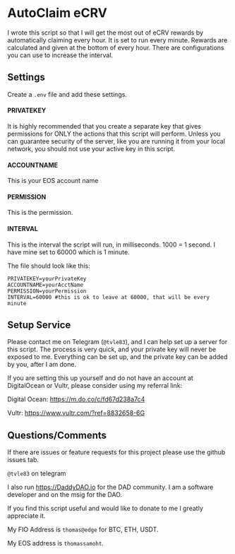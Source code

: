 # AutoClaim eCRV

I wrote this script so that I will get the most out of eCRV rewards by automatically claiming every hour. It is set to run every minute. Rewards are calculated and given at the bottom of every hour. There are configurations you can use to increase the interval.

## Settings

Create a `.env` file and add these settings.  

#### PRIVATEKEY
It is highly recommended that you create a separate key that gives permissions for ONLY the actions that this script will perform. Unless you can guarantee security of the server, like you are running it from your local network, you should not use your active key in this script.  

#### ACCOUNTNAME
This is your EOS account name

#### PERMISSION
This is the permission.  

#### INTERVAL
This is the interval the script will run, in milliseconds. 1000 = 1 second. I have mine set to 60000 which is 1 minute.  

The file should look like this:
```dotenv
PRIVATEKEY=yourPrivateKey
ACCOUNTNAME=yourAcctName
PERMISSION=yourPermission
INTERVAL=60000 #this is ok to leave at 60000, that will be every minute
```

## Setup Service
Please contact me on Telegram (`@tvle83`), and I can help set up a server for this script. The process is very quick, and your private key will never be exposed to me. Everything can be set up, and the private key can be added by you, after I am done. 

If you are setting this up yourself and do not have an account at DigitalOcean or Vultr, please consider using my referral link:

Digital Ocean: https://m.do.co/c/fd67d238a7c4

Vultr: https://www.vultr.com/?ref=8832658-6G

## Questions/Comments

If there are issues or feature requests for this project please use the github issues tab. 

`@tvle83` on telegram

I also run https://DaddyDAO.io for the DAD community. I am a software developer and on the msig for the DAO.

If you find this script useful and would like to donate to me I greatly appreciate it.

My FIO Address is `thomas@edge` for BTC, ETH, USDT.

My EOS address is `thomassamoht`.



